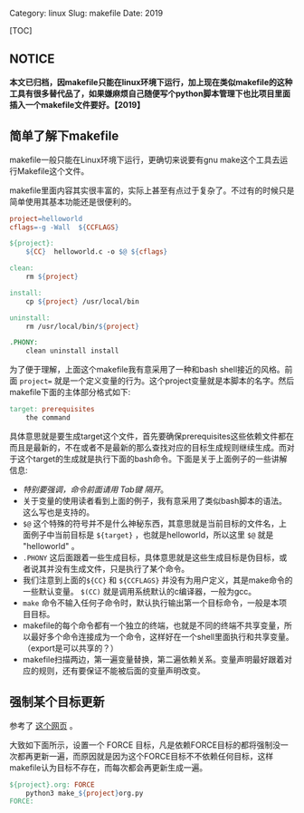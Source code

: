 Category: linux
Slug: makefile
Date: 2019

[TOC]

## NOTICE

**本文已归档，因makefile只能在linux环境下运行，加上现在类似makefile的这种工具有很多替代品了，如果嫌麻烦自己随便写个python脚本管理下也比项目里面插入一个makefile文件要好。【2019】**

## 简单了解下makefile

makefile一般只能在Linux环境下运行，更确切来说要有gnu make这个工具去运行Makefile这个文件。

makefile里面内容其实很丰富的，实际上甚至有点过于复杂了。不过有的时候只是简单使用其基本功能还是很便利的。

```makefile
project=helloworld
cflags=-g -Wall  ${CCFLAGS}

${project}: 
	${CC}  helloworld.c -o $@ ${cflags}

clean:
	rm ${project}

install:
	cp ${project} /usr/local/bin

uninstall:
	rm /usr/local/bin/${project}

.PHONY:
	clean uninstall install
```

为了便于理解，上面这个makefile我有意采用了一种和bash shell接近的风格。前面 `project=` 就是一个定义变量的行为。这个project变量就是本脚本的名字。然后makefile下面的主体部分格式如下:

```makefile
target: prerequisites
    the command
```

具体意思就是要生成target这个文件，首先要确保prerequisites这些依赖文件都在而且是最新的，不在或者不是最新的那么查找对应的目标生成规则继续生成。而对于这个target的生成就是执行下面的bash命令。下面是关于上面例子的一些讲解信息:



- *特别要强调，命令前面请用 Tab键 隔开*。 
- 关于变量的使用读者看到上面的例子，我有意采用了类似bash脚本的语法。这么写也是支持的。
- `$@` 这个特殊的符号并不是什么神秘东西，其意思就是当前目标的文件名，上面例子中当前目标是 `${target}` ，也就是helloworld，所以这里 `$@` 就是 "helloworld" 。
- `.PHONY` 这后面跟着一些生成目标，具体意思就是这些生成目标是伪目标，或者说其并没有生成文件，只是执行了某个命令。
- 我们注意到上面的`${CC}` 和 `${CCFLAGS}`  并没有为用户定义，其是make命令的一些默认变量。 `$(CC)` 就是调用系统默认的c编译器，一般为gcc。
- `make` 命令不输入任何子命令时，默认执行输出第一个目标命令，一般是本项目目标。
- makefile的每个命令都有一个独立的终端，也就是不同的终端不共享变量，所以最好多个命令连接成为一个命令，这样好在一个shell里面执行和共享变量。（export是可以共享的？）
- makefile扫描两边，第一遍变量替换，第二遍依赖关系。变量声明最好跟着对应的规则，还有要保证不能被后面的变量声明改变。



## 强制某个目标更新

参考了 [这个网页](http://stackoverflow.com/questions/7643838/how-to-force-make-to-always-rebuild-a-file) 。

大致如下面所示，设置一个 FORCE 目标，凡是依赖FORCE目标的都将强制没一次都再更新一遍，而原因就是因为这个FORCE目标不不依赖任何目标，这样makefile认为目标不存在，而每次都会再更新生成一遍。

```makefile
${project}.org: FORCE
	python3 make_${project}org.py
FORCE:	
```



